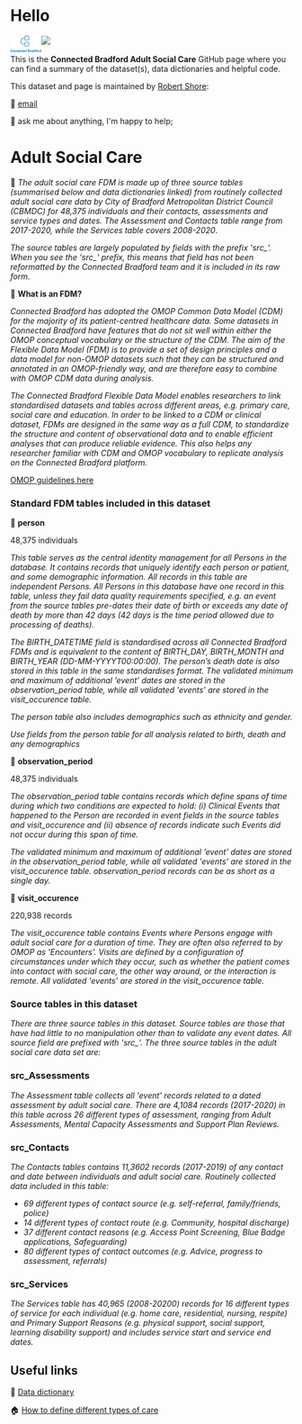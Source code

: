 # Hello
<a href="https://www.bradfordresearch.nhs.uk/our-research-teams/connected-bradford/">
  <img align="left" alt="ConnectedBradford" width="55px" src="https://github.com/ShoreRob1/Images/blob/main/CB%20logo%201.png?raw=true" />
</a>


![](https://visitor-badge.glitch.me/badge?page_id=ConnectedBradford.FDM_AdultSocialCare)

This is the **Connected Bradford Adult Social Care** GitHub page where you can find a summary of the dataset(s), data dictionaries and helpful code.


This dataset and page is maintained by [Robert Shore](https://actearly.org.uk/team_member/rob-shore/): 


:e-mail: [email](mailto:robert.shore@bthft.nhs.uk)

:speech_balloon: ask me about anything, I'm happy to help;


# Adult Social Care

📌 *The adult social care FDM is made up of three source tables (summarised below and data dictionaries linked) from routinely collected adult social care data by City of Bradford Metropolitan District Council (CBMDC) for 48,375 individuals and their contacts, assessments and service types and dates.* *The Assessment and Contacts table range from 2017-2020, while the Services table covers 2008-2020*.

*The source tables are largely populated by fields with the prefix 'src_'. When you see the 'src_' prefix, this means that field has not been reformatted by the Connected Bradford team and it is included in its raw form.*

📁 **What is an FDM?**

*Connected Bradford has adopted the OMOP Common Data Model (CDM) for the majority of its patient-centred healthcare data. Some datasets in Connected Bradford have features that do not sit well within either the OMOP conceptual vocabulary or the structure of the CDM. The aim of the Flexible Data Model (FDM) is to provide a set of design principles and a data model for non-OMOP datasets such that they can be structured and annotated in an OMOP-friendly way, and are therefore easy to combine with OMOP CDM data during analysis.*

*The Connected Bradford Flexible Data Model enables researchers to link standardised datasets and tables across different areas, e.g. primary care, social care and education. In order to be linked to a CDM or clinical dataset, FDMs are designed in the same way as a full CDM, to standardize the structure and content of observational data and to enable efficient analyses that can produce reliable evidence. This also helps any researcher familiar with CDM and OMOP vocabulary to replicate analysis on the Connected Bradford platform.*

[OMOP guidelines here](https://ohdsi.github.io/CommonDataModel/cdm60.html)


### Standard FDM tables included in this dataset


🧍 **person**

48,375 individuals 

*This table serves as the central identity management for all Persons in the database. It contains records that uniquely identify each person or patient, and some demographic information. All records in this table are independent Persons. All Persons in this database have one record in this table, unless they fail data quality requirements specified, e.g. an event from the source tables pre-dates their date of birth or exceeds any date of death by more than 42 days (42 days is the time period allowed due to processing of deaths).*

*The BIRTH_DATETIME field is standardised across all Connected Bradford FDMs and is equivalent to the content of BIRTH_DAY, BIRTH_MONTH and BIRTH_YEAR (DD-MM-YYYYT00:00:00). The person’s death date is also stored in this table in the same standardises format. The validated minimum and maximum of additional ‘event’ dates are stored in the observation_period table, while all validated 'events' are stored in the visit_occurence table.*

*The person table also includes demographics such as ethnicity and gender.*

*Use fields from the person table for all analysis related to birth, death and any demographics*




🔎 **observation_period**

48,375 individuals 


*The observation_period table contains records which define spans of time during which two conditions are expected to hold: (i) Clinical Events that happened to the Person are recorded in event fields in the source tables and visit_occurence and (ii) absence of records indicate such Events did not occur during this span of time.*

*The validated minimum and maximum of additional ‘event’ dates are stored in the observation_period table, while all validated 'events' are stored in the visit_occurence table. observation_period records can be as short as a single day.*


🏥 **visit_occurence**

220,938 records


*The visit_occurence table contains Events where Persons engage with adult social care for a duration of time. They are often also referred to by OMOP as 'Encounters'. Visits are defined by a configuration of circumstances under which they occur, such as whether the patient comes into contact  with social care, the other way around, or the interaction is remote. All validated 'events' are stored in the visit_occurence table.*

### Source tables in this dataset

*There are three source tables in this dataset. Source tables are those that have had little to no manipulation other than to validate any event dates. All source field are prefixed with 'src_'. The three source tables in the adult social care data set are:*

### src_Assessments

*The Assessment table collects all 'event' records related to a dated assessment by adult social care. There are 4,1084 records (2017-2020) in this table across 26 different types of assessment, ranging from Adult Assessments, Mental Capacity Assessments and Support Plan Reviews.*

### src_Contacts

*The Contacts tables contains 11,3602 records (2017-2019) of any contact and date between individuals and adult social care. Routinely collected data included in this table:*

- *69 different types of contact source (e.g. self-referral, family/friends, police)*
- *14 different types of contact route (e.g. Community, hospital discharge)*
- *37 different contact reasons (e.g. Access Point Screening, Blue Badge applications, Safeguarding)*
- *80 different types of contact outcomes (e.g. Advice, progress to assessment, referrals)*

### src_Services

*The Services table has 40,965 (2008-20200) records for 16 different types of service for each individual (e.g. home care, residential, nursing, respite) and Primary Support Reasons (e.g. physical support, social support, learning disability support) and includes service start and service end dates.*


## Useful links

📖 [Data dictionary](https://github.com/ConnectedBradford/FDM_AdultSocialCare/commit/5e8df93ddfebc503063181d25f4d5495ba5ff36d)  

🏠 [How to define different types of care](code/care_type_definitions)









